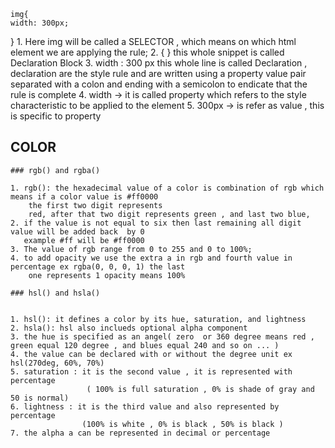    
    img{
    width: 300px;
}
    1. Here img will be called a SELECTOR , which means on which html element we are applying the rule;
    2. {    } this whole snippet is called Declaration Block
    3. width : 300 px this whole line is called Declaration , 
       declaration are the style rule and are written using a property value pair separated with a colon
       and ending with a semicolon to endicate that the rule is complete
    4.  width -> it is called property which refers to the style characteristic to be applied to the element
    5. 300px  -> is refer as value , this is specific to property


##  COLOR

    ### rgb() and rgba()

    1. rgb(): the hexadecimal value of a color is combination of rgb which means if a color value is #ff0000 
        the first two digit represents
        red, after that two digit represents green , and last two blue,
    2. if the value is not equal to six then last remaining all digit value will be added back  by 0
       example #ff will be #ff0000
    3. The value of rgb range from 0 to 255 and 0 to 100%;
    4. to add opacity we use the extra a in rgb and fourth value in percentage ex rgba(0, 0, 0, 1) the last 
        one represents 1 opacity means 100%

    ### hsl() and hsla()


    1. hsl(): it defines a color by its hue, saturation, and lightness 
    2. hsla(): hsl also inclueds optional alpha component
    3. the hue is specified as an angel( zero  or 360 degree means red ,  green equal 120 degree , and blues equal 240 and so on ... )
    4. the value can be declared with or without the degree unit ex hsl(270deg, 60%, 70%)
    5. saturation : it is the second value , it is represented with percentage
                     ( 100% is full saturation , 0% is shade of gray and 50 is normal)
    6. lightness : it is the third value and also represented by percentage 
                    (100% is white , 0% is black , 50% is black )
    7. the alpha a can be represented in decimal or percentage 
